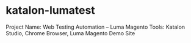 # katalon-lumatest
Project Name: Web Testing Automation – Luma Magento Tools: Katalon Studio, Chrome Browser, Luma Magento Demo Site
